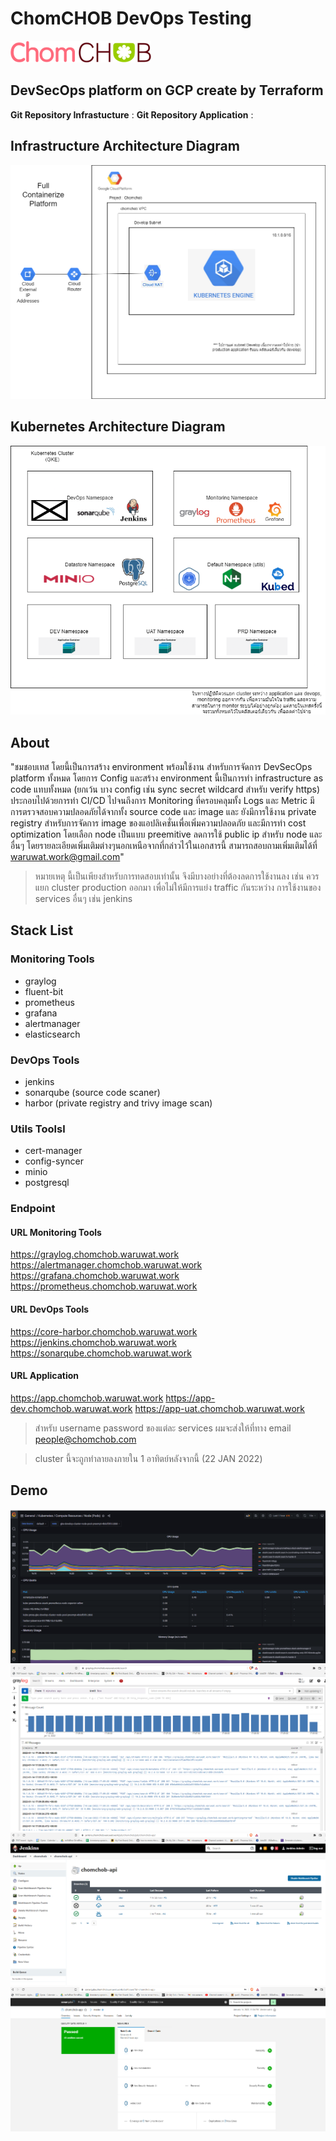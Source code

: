# ChomCHOB DevOps Testing

![chomchob](img/chomchob-logo.png)

## DevSecOps platform on GCP create by Terraform

**Git Repository Infrastucture** : 
**Git Repository Application** :

## Infrastructure Architecture Diagram

![infra](img/infra-diagram.png)

## Kubernetes Architecture Diagram

![kube](img/kube.png)

## About

"ชมชอบเทส โดยนี้เป็นการสร้าง environment พร้อมใช้งาน สำหรับการจัดการ DevSecOps platform ทั้งหมด โดยการ Config และสร้าง environment นี้เป็นการทำ infrastructure as code แทบทั้งหมด (ยกเว้น บาง config เช่น sync secret wildcard สำหรับ verify https) ประกอบไปด้วยการทำ CI/CD ไปจนถึงการ Monitoring ที่ครอบคลุมทั้ง Logs และ Metric มีการตรวจสอบความปลอดภัยได้จากทั้ง source code และ image และ ยังมีการใช้งาน private registry สำหรับการจัดการ image ของแอปลิเคชั่นเพื่อเพิ่มความปลอดภัย และมีการทำ cost optimization โดยเลือก node เป็นแบบ preemitive ลดการใช้ public ip สำหรับ node และอื่นๆ โดยรายละเอียดเพิ่มเติมต่างๆนอกเหนือจากที่กล่าวไว้ในเอกสารนี้ สามารถสอบถามเพิ่มเติมได้ที่ waruwat.work@gmail.com"

> หมายเหตุ นี้เป็นเพียงสำหรับการทดสอบเท่านั้น จึงมีบางอย่างที่ต้องลดการใช้งานลง เช่น ควรแยก cluster production ออกมา เพื่อไม่ให้มีการแย่ง traffic กันระหว่าง การใช้งานของ services อื่นๆ เช่น jenkins

## Stack List

### Monitoring Tools

- graylog
- fluent-bit
- prometheus
- grafana
- alertmanager
- elasticsearch

### DevOps Tools

- jenkins
- sonarqube (source code scaner)
- harbor (private registry and trivy image scan)

### Utils Toolsl

- cert-manager
- config-syncer
- minio
- postgresql

### Endpoint

#### URL Monitoring Tools

https://graylog.chomchob.waruwat.work
https://alertmanager.chomchob.waruwat.work
https://grafana.chomchob.waruwat.work
https://prometheus.chomchob.waruwat.work

#### URL DevOps Tools

https://core-harbor.chomchob.waruwat.work
https://jenkins.chomchob.waruwat.work
https://sonarqube.chomchob.waruwat.work

#### URL Application

https://app.chomchob.waruwat.work
https://app-dev.chomchob.waruwat.work
https://app-uat.chomchob.waruwat.work

> สำหรับ username password ของแต่ละ services ผมจะส่งให้ที่ทาง email people@chomchob.com

> cluster นี้จะถูกทำลายลงภายใน 1 อาทิตย์หลังจากนี้ (22 JAN 2022)

## Demo

![grafana](img/grafana.png)
![graylog](img/graylog.png)
![jenkins](img/jenkins.png)
![sonarqube](img/sonarqube.png)